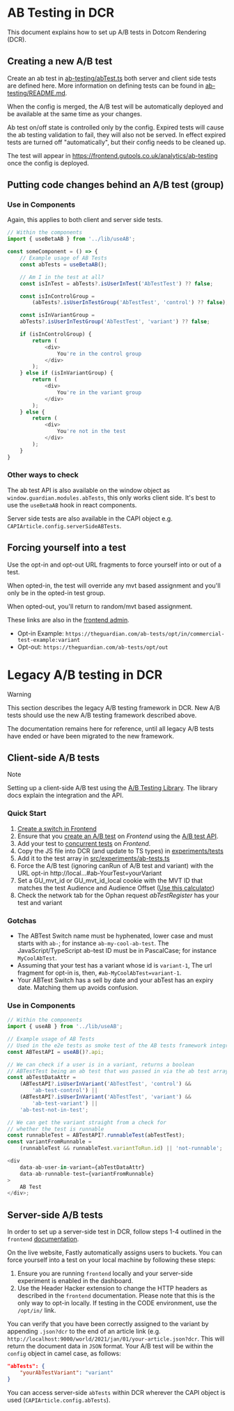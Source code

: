 # AB Testing in DCR

This document explains how to set up A/B tests in Dotcom Rendering (DCR).

## Creating a new A/B test

Create an ab test in [ab-testing/abTest.ts](../ab-testing/abTest.ts) both server and client side tests are defined here. More information on defining tests can be found in [ab-testing/README.md](../ab-testing/README.md).

When the config is merged, the A/B test will be automatically deployed and be available at the same time as your changes.

Ab test on/off state is controlled only by the config. Expired tests will cause the ab testing validation to fail, they will also not be served. In effect expired tests are turned off "automatically", but their config needs to be cleaned up.

The test will appear in https://frontend.gutools.co.uk/analytics/ab-testing once the config is deployed.

## Putting code changes behind an A/B test (group)

### Use in Components

Again, this applies to both client and server side tests.

```ts
// Within the components
import { useBetaAB } from '../lib/useAB';

const someComponent = () => {
	// Example usage of AB Tests
	const abTests = useBetaAB();

	// Am I in the test at all?
	const isInTest = abTests?.isUserInTest('AbTestTest') ?? false;

	const isInControlGroup =
		(abTests?.isUserInTestGroup('AbTestTest', 'control') ?? false);

	const isInVariantGroup =
	abTests?.isUserInTestGroup('AbTestTest', 'variant') ?? false;

	if (isInControlGroup) {
		return (
			<div>
				You're in the control group
			</div>
		);
	} else if (isInVariantGroup) {
		return (
			<div>
				You're in the variant group
			</div>
		);
	} else {
		return (
			<div>
				You're not in the test
			</div>
		);
	}
}

```

### Other ways to check

The ab test API is also available on the window object as `window.guardian.modules.abTests`, this only works client side. It's best to use the `useBetaAB` hook in react components.

Server side tests are also available in the CAPI object e.g. `CAPIArticle.config.serverSideABTests`.

## Forcing yourself into a test

Use the opt-in and opt-out URL fragments to force yourself into or out of a test.

When opted-in, the test will override any mvt based assignment and you'll only be in the opted-in test group.

When opted-out, you'll return to random/mvt based assignment.

These links are also in the [frontend admin](https://frontend.gutools.co.uk/analytics/ab-testing).

-   Opt-in Example: `https://theguardian.com/ab-tests/opt/in/commercial-test-example:variant`
-   Opt-out: `https://theguardian.com/ab-tests/opt/out`

# Legacy A/B testing in DCR

> [!WARNING]
> This section describes the legacy A/B testing framework in DCR. New A/B tests should use the new A/B testing framework described above.

The documentation remains here for reference, until all legacy A/B tests have ended or have been migrated to the new framework.

## Client-side A/B tests

> [!NOTE]
> Setting up a client-side A/B test using the [A/B Testing Library](https://github.com/guardian/csnx/tree/main/libs/%40guardian/ab-core). The library docs explain the integration and the API.

### Quick Start

1. [Create a switch in Frontend](https://github.com/guardian/frontend/blob/main/common/app/conf/switches/ABTestSwitches.scala)
1. Ensure that you [create an A/B test](https://github.com/guardian/frontend/tree/main/static/src/javascripts/projects/common/modules/experiments/tests) on _Frontend_ using the [A/B test API](https://github.com/guardian/csnx/tree/main/libs/%40guardian/ab-core#the-api).
1. Add your test to [concurrent tests](https://github.com/guardian/frontend/blob/main/static/src/javascripts/projects/common/modules/experiments/ab-tests.ts) on _Frontend_.
1. Copy the JS file into DCR (and update to TS types) in [experiments/tests](https://github.com/guardian/dotcom-rendering/blob/main/dotcom-rendering/src/experiments/ab-tests.ts)
1. Add it to the test array in [src/experiments/ab-tests.ts](https://github.com/guardian/dotcom-rendering/blob/main/dotcom-rendering/src/experiments/ab-tests.ts)
1. Force the A/B test (ignoring canRun of A/B test and variant) with the URL opt-in http://local...#ab-YourTest=yourVariant
1. Set a GU_mvt_id or GU_mvt_id_local cookie with the MVT ID that matches the test Audience and Audience Offset ([Use this calculator](https://ab-tests.netlify.app/))
1. Check the network tab for the Ophan request _abTestRegister_ has your test and variant

### Gotchas

-   The ABTest Switch name must be hyphenated, lower case and must starts with `ab-`; for instance `ab-my-cool-ab-test`. The JavaScript/TypeScript ab-test ID must be in PascalCase; for instance `MyCoolAbTest`.
-   Assuming that your test has a variant whose id is `variant-1`, The url fragment for opt-in is, then, `#ab-MyCoolAbTest=variant-1`.
-   Your ABTest Switch has a sell by date and your abTest has an expiry date. Matching them up avoids confusion.

### Use in Components

```ts
// Within the components
import { useAB } from '../lib/useAB';

// Example usage of AB Tests
// Used in the e2e tests as smoke test of the AB tests framework integration
const ABTestAPI = useAB()?.api;

// We can check if a user is in a variant, returns a boolean
// ABTestTest being an ab test that was passed in via the ab test array
const abTestDataAttr =
	(ABTestAPI?.isUserInVariant('AbTestTest', 'control') &&
		'ab-test-control') ||
	(ABTestAPI?.isUserInVariant('AbTestTest', 'variant') &&
		'ab-test-variant') ||
	'ab-test-not-in-test';

// We can get the variant straight from a check for
// whether the test is runnable
const runnableTest = ABTestAPI?.runnableTest(abTestTest);
const variantFromRunnable =
	(runnableTest && runnableTest.variantToRun.id) || 'not-runnable';

<div
	data-ab-user-in-variant={abTestDataAttr}
	data-ab-runnable-test={variantFromRunnable}
>
	AB Test
</div>;
```

## Server-side A/B tests

In order to set up a server-side test in DCR, follow steps 1-4 outlined in the `frontend` [documentation](https://github.com/guardian/frontend/blob/main/docs/03-dev-howtos/01-ab-testing.md#write-a-server-side-test).

On the live website, Fastly automatically assigns users to buckets. You can force yourself into a test on your local machine by following these steps:

1. Ensure you are running `frontend` locally and your server-side experiment is enabled in the dashboard.
2. Use the Header Hacker extension to change the HTTP headers as described in the `frontend` documentation. Please note that this is the only way to opt-in locally. If testing in the CODE environment, use the `/opt/in/` link.

You can verify that you have been correctly assigned to the variant by appending `.json?dcr` to the end of an article link (e.g. `http://localhost:9000/world/2021/jan/01/your-article.json?dcr`. This will return the document data in `JSON` format. Your A/B test will be within the `config` object in camel case, as follows:

```json
"abTests": {
	"yourAbTestVariant": "variant"
}
```

You can access server-side `abTests` within DCR wherever the CAPI object is used (`CAPIArticle.config.abTests`).
